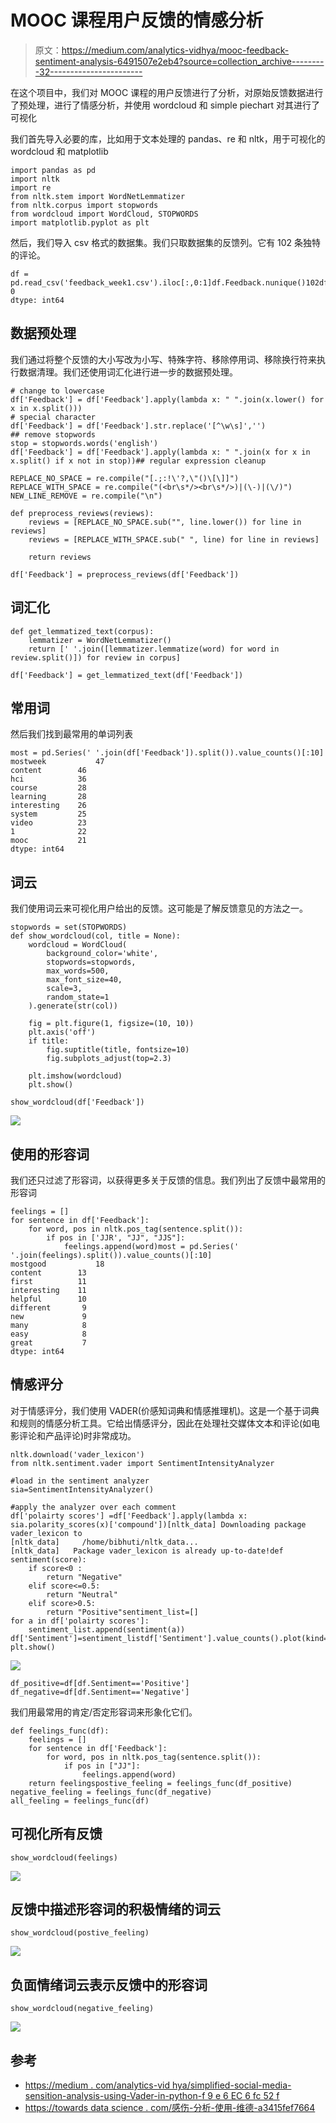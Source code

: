 # MOOC 课程用户反馈的情感分析

> 原文：<https://medium.com/analytics-vidhya/mooc-feedback-sentiment-analysis-6491507e2eb4?source=collection_archive---------32----------------------->

在这个项目中，我们对 MOOC 课程的用户反馈进行了分析，对原始反馈数据进行了预处理，进行了情感分析，并使用 wordcloud 和 simple piechart 对其进行了可视化

我们首先导入必要的库，比如用于文本处理的 pandas、re 和 nltk，用于可视化的 wordcloud 和 matplotlib

```
import pandas as pd
import nltk
import re
from nltk.stem import WordNetLemmatizer
from nltk.corpus import stopwords
from wordcloud import WordCloud, STOPWORDS
import matplotlib.pyplot as plt
```

然后，我们导入 csv 格式的数据集。我们只取数据集的反馈列。它有 102 条独特的评论。

```
df = pd.read_csv('feedback_week1.csv').iloc[:,0:1]df.Feedback.nunique()102df.isnull().sum()Feedback    0
dtype: int64
```

## 数据预处理

我们通过将整个反馈的大小写改为小写、特殊字符、移除停用词、移除换行符来执行数据清理。我们还使用词汇化进行进一步的数据预处理。

```
# change to lowercase
df['Feedback'] = df['Feedback'].apply(lambda x: " ".join(x.lower() for x in x.split()))
# special character
df['Feedback'] = df['Feedback'].str.replace('[^\w\s]','')
## remove stopwords
stop = stopwords.words('english')
df['Feedback'] = df['Feedback'].apply(lambda x: " ".join(x for x in x.split() if x not in stop))## regular expression cleanup

REPLACE_NO_SPACE = re.compile("[.;:!\'?,\"()\[\]]")
REPLACE_WITH_SPACE = re.compile("(<br\s*/><br\s*/>)|(\-)|(\/)")
NEW_LINE_REMOVE = re.compile("\n")

def preprocess_reviews(reviews):
    reviews = [REPLACE_NO_SPACE.sub("", line.lower()) for line in reviews]
    reviews = [REPLACE_WITH_SPACE.sub(" ", line) for line in reviews]

    return reviews

df['Feedback'] = preprocess_reviews(df['Feedback'])
```

## 词汇化

```
def get_lemmatized_text(corpus):
    lemmatizer = WordNetLemmatizer()
    return [' '.join([lemmatizer.lemmatize(word) for word in review.split()]) for review in corpus]

df['Feedback'] = get_lemmatized_text(df['Feedback'])
```

## 常用词

然后我们找到最常用的单词列表

```
most = pd.Series(' '.join(df['Feedback']).split()).value_counts()[:10]
mostweek           47
content        46
hci            36
course         28
learning       28
interesting    26
system         25
video          23
1              22
mooc           21
dtype: int64
```

## 词云

我们使用词云来可视化用户给出的反馈。这可能是了解反馈意见的方法之一。

```
stopwords = set(STOPWORDS)
def show_wordcloud(col, title = None):
    wordcloud = WordCloud(
        background_color='white',
        stopwords=stopwords,
        max_words=500,
        max_font_size=40, 
        scale=3,
        random_state=1
    ).generate(str(col))

    fig = plt.figure(1, figsize=(10, 10))
    plt.axis('off')
    if title: 
        fig.suptitle(title, fontsize=10)
        fig.subplots_adjust(top=2.3)

    plt.imshow(wordcloud)
    plt.show()

show_wordcloud(df['Feedback'])
```

![](img/6330e3330c614dad2cca52fcce44606d.png)

## 使用的形容词

我们还只过滤了形容词，以获得更多关于反馈的信息。我们列出了反馈中最常用的形容词

```
feelings = []
for sentence in df['Feedback']:
    for word, pos in nltk.pos_tag(sentence.split()):
        if pos in ['JJR', "JJ", "JJS"]:
            feelings.append(word)most = pd.Series(' '.join(feelings).split()).value_counts()[:10]
mostgood           18
content        13
first          11
interesting    11
helpful        10
different       9
new             9
many            8
easy            8
great           7
dtype: int64
```

## 情感评分

对于情感评分，我们使用 VADER(价感知词典和情感推理机)。这是一个基于词典和规则的情感分析工具。它给出情感评分，因此在处理社交媒体文本和评论(如电影评论和产品评论)时非常成功。

```
nltk.download('vader_lexicon')
from nltk.sentiment.vader import SentimentIntensityAnalyzer

#load in the sentiment analyzer
sia=SentimentIntensityAnalyzer()

#apply the analyzer over each comment
df['polairty scores'] =df['Feedback'].apply(lambda x: sia.polarity_scores(x)['compound'])[nltk_data] Downloading package vader_lexicon to
[nltk_data]     /home/bibhuti/nltk_data...
[nltk_data]   Package vader_lexicon is already up-to-date!def sentiment(score):
    if score<0 :
        return "Negative"
    elif score<=0.5:
        return "Neutral"
    elif score>0.5:
        return "Positive"sentiment_list=[]
for a in df['polairty scores']:
    sentiment_list.append(sentiment(a))
df['Sentiment']=sentiment_listdf['Sentiment'].value_counts().plot(kind="pie")
plt.show()
```

![](img/bf70706efed75db08f073bd0e896f321.png)

```
df_positive=df[df.Sentiment=='Positive']
df_negative=df[df.Sentiment=='Negative']
```

我们用最常用的肯定/否定形容词来形象化它们。

```
def feelings_func(df):
    feelings = []
    for sentence in df['Feedback']:
        for word, pos in nltk.pos_tag(sentence.split()):
            if pos in ["JJ"]:
                feelings.append(word)
    return feelingspostive_feeling = feelings_func(df_positive)
negative_feeling = feelings_func(df_negative)
all_feeling = feelings_func(df)
```

## 可视化所有反馈

```
show_wordcloud(feelings)
```

![](img/513f4c0e611c19cde158c472eb084c71.png)

## 反馈中描述形容词的积极情绪的词云

```
show_wordcloud(postive_feeling)
```

![](img/7f98364abea6a8163616624a1ca2d111.png)

## 负面情绪词云表示反馈中的形容词

```
show_wordcloud(negative_feeling)
```

![](img/1507c0be663a9de55dd203b8b0669566.png)

## 参考

*   [https://medium . com/analytics-vid hya/simplified-social-media-sensition-analysis-using-Vader-in-python-f 9 e 6 EC 6 fc 52 f](/analytics-vidhya/simplifying-social-media-sentiment-analysis-using-vader-in-python-f9e6ec6fc52f)
*   [https://towards data science . com/感伤-分析-使用-维德-a3415fef7664](https://towardsdatascience.com/sentimental-analysis-using-vader-a3415fef7664)